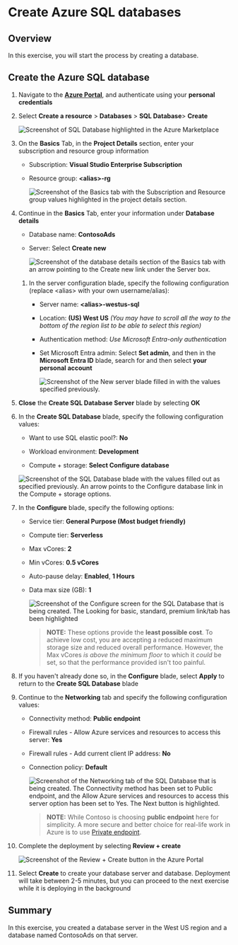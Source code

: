 # Create Azure SQL databases

## Overview

 In this exercise, you will start the process by creating a database.

## Create the Azure SQL database

1. Navigate to the **[Azure Portal](https://aka.ms/publicportal)**, and authenticate using your **personal credentials**

1. Select __Create a resource__ \> __Databases__ \> __SQL Database__\> __Create__

    ![Screenshot of SQL Database highlighted in the Azure Marketplace](img/sql-database-marketplace.png)

1. On the **Basics** Tab, in the **Project Details** section, enter your subscription and resource group information

    - Subscription: __Visual Studio Enterprise Subscription__

    - Resource group: __\<alias\>-rg__

		![Screenshot of the Basics tab with the Subscription and Resource group values highlighted in the project details section.](img/sql-project-details.png)


1. Continue in the **Basics** Tab, enter your information under **Database details**

     - Database name: **ContosoAds**

     - Server: Select **Create new**

        ![Screenshot of the database details section of the Basics tab with an arrow pointing to the Create new link under the Server box.](img/sql-server-create-new.png)

    1. In the server configuration blade, specify the following configuration (replace \<alias\> with your own username/alias):  

        - Server name: __\<alias\>-westus-sql__

        - Location: __(US) West US__ *(You may have to scroll all the way to the bottom of the region list to be able to select this region)*

        - Authentication method: _Use Microsoft Entra-only authentication_

        - Set Microsoft Entra admin: Select **Set admin**, and then in the **Microsoft Entra ID** blade, search for and then select **your personal account**

            ![Screenshot of the New server blade filled in with the values specified previously.](img/create-database-server.png)

1. **Close** the **Create SQL Database Server** blade by selecting __OK__

1. In the __Create SQL Database__ blade, specify the following configuration values:

    - Want to use SQL elastic pool?: __No__

    - Workload environment: __Development__

    - Compute + storage: __Select Configure database__

    ![Screenshot of the SQL Database blade with the values filled out as specified previously. An arrow points to the Configure database link in the Compute + storage options.](img/select-configure-database.png)

1. In the **Configure** blade, specify the following options:
    - Service tier: **General Purpose (Most budget friendly)**
    - Compute tier: **Serverless**
    - Max vCores: **2**
    - Min vCores: **0.5 vCores**
    - Auto-pause delay: **Enabled**, **1 Hours**
    - Data max size (GB): **1**

        ![Screenshot of the Configure screen for the SQL Database that is being created. The Looking for basic, standard, premium link/tab has been highlighted](img/configure-sql-database.png)

        > **NOTE:** These options provide the **least possible cost**. To achieve low cost, you are accepting a reduced maximum storage size and reduced overall performance. However, the Max vCores *is above the minimum floor* to which it *could* be set, so that the performance provided isn't too painful.

1. If you haven't already done so, in the **Configure** blade, select **Apply** to return to the **Create SQL Database** blade

1. Continue to the **Networking** tab and specify the following configuration values:

     - Connectivity method: **Public endpoint**
     - Firewall rules - Allow Azure services and resources to access this server: **Yes**
     - Firewall rules - Add current client IP address: **No**
     - Connection policy: **Default**

        ![](img/sql-database-networking-tab.png "Screenshot of the Networking tab of the SQL Database that is being created. The Connectivity method has been set to Public endpoint, and the Allow Azure services and resources to access this server option has been set to Yes. The Next button is highlighted.")

        > **NOTE:** While Contoso is choosing **public endpoint** here for simplicity. A more secure and better choice for real-life work in Azure is to use [Private endpoint](https://learn.microsoft.com/en-us/azure/azure-sql/database/private-endpoint-overview?view=azuresql).

1. Complete the deployment by selecting __Review + create__ 

    ![](img/review-and-create.png "Screenshot of the Review + Create button in the Azure Portal")

1. Select __Create__ to create your database server and database. Deployment will take between 2-5 minutes, but you can proceed to the next exercise while it is deploying in the background

## Summary

In this exercise, you created a database server in the West US region and a database named ContosoAds on that server.